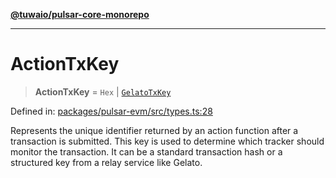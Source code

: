 [**@tuwaio/pulsar-core-monorepo**](../../../README.md)

***

# ActionTxKey

> **ActionTxKey** = `Hex` \| [`GelatoTxKey`](GelatoTxKey.md)

Defined in: [packages/pulsar-evm/src/types.ts:28](https://github.com/TuwaIO/pulsar-core/blob/acc55b8ea88c057dc85e11294b5f67ddd97fb9bb/packages/pulsar-evm/src/types.ts#L28)

Represents the unique identifier returned by an action function after a transaction is submitted.
This key is used to determine which tracker should monitor the transaction.
It can be a standard transaction hash or a structured key from a relay service like Gelato.
